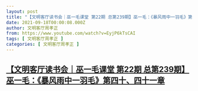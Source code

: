 ```yaml
---
layout: post
title: "【文明客厅读书会｜巫一毛课堂 第22期 总第239期】巫一毛：《暴风雨中一羽毛》第四十、四十一章"
date: 2021-09-18T00:00:08.000Z
author: 文明客厅周孝正
from: https://www.youtube.com/watch?v=EyjP6kTsCAI
tags: [ 文明客厅周孝正 ]
categories: [ 文明客厅周孝正 ]
---
```

<!--1631923208000-->
[【文明客厅读书会｜巫一毛课堂 第22期 总第239期】巫一毛：《暴风雨中一羽毛》第四十、四十一章](https://www.youtube.com/watch?v=EyjP6kTsCAI)
------

<div>

</div>
